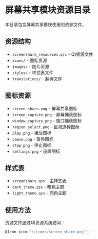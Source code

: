 # 屏幕共享模块资源目录

本目录包含屏幕共享模块使用的资源文件。

## 资源结构

- `screenshare_resources.qrc` - Qt资源文件
- `icons/` - 图标资源
- `images/` - 图片资源
- `styles/` - 样式表文件
- `translations/` - 翻译文件

## 图标资源

- `screen_share.png` - 屏幕共享图标
- `screen_capture.png` - 屏幕捕获图标
- `window_capture.png` - 窗口捕获图标
- `region_select.png` - 区域选择图标
- `play.png` - 播放图标
- `pause.png` - 暂停图标
- `stop.png` - 停止图标
- `settings.png` - 设置图标

## 样式表

- `screenshare.qss` - 主样式表
- `dark_theme.qss` - 暗色主题
- `light_theme.qss` - 亮色主题

## 使用方法

资源文件通过Qt资源系统访问：

```cpp
QIcon icon(":/icons/screen_share.png");
```